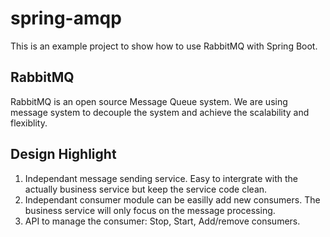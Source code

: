 # spring-amqp

This is an example project to show how to use RabbitMQ with Spring Boot.

## RabbitMQ
RabbitMQ is an open source Message Queue system. We are using message system to decouple the system and achieve the scalability and flexiblity.

## Design Highlight

1. Independant message sending service. Easy to intergrate with the actually business service but keep the service code clean.
2. Independant consumer module can be easilly add new consumers. The business service will only focus on the message processing.
3. API to manage the consumer: Stop, Start, Add/remove consumers.
